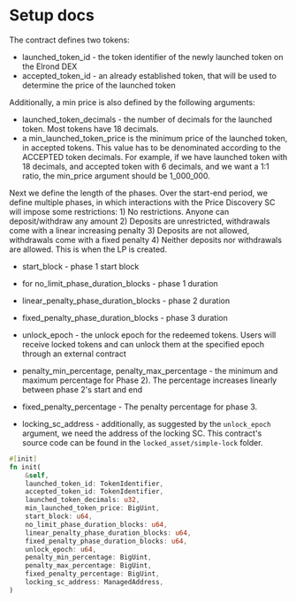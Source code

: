 # Setup docs

The contract defines two tokens:
- launched_token_id - the token identifier of the newly launched token on the Elrond DEX
- accepted_token_id - an already established token, that will be used to determine the price of the launched token

Additionally, a min price is also defined by the following arguments:
- launched_token_decimals - the number of decimals for the launched token. Most tokens have 18 decimals.
- a min_launched_token_price is the minimum price of the launched token, in accepted tokens. This value has to be denominated according to the ACCEPTED token decimals. For example, if we have launched token with 18 decimals, and accepted token with 6 decimals, and we want a 1:1 ratio, the min_price argument should be 1_000_000.

Next we define the length of the phases. Over the start-end period, we define multiple phases, 
in which interactions with the Price Discovery SC will impose some restrictions:
    1) No restrictions. Anyone can deposit/withdraw any amount
    2) Deposits are unrestricted, withdrawals come with a linear increasing penalty
    3) Deposits are not allowed, withdrawals come with a fixed penalty
    4) Neither deposits nor withdrawals are allowed. This is when the LP is created.

- start_block - phase 1 start block
- for no_limit_phase_duration_blocks - phase 1 duration
- linear_penalty_phase_duration_blocks - phase 2 duration
- fixed_penalty_phase_duration_blocks - phase 3 duration
- unlock_epoch - the unlock epoch for the redeemed tokens. Users will receive locked tokens and can unlock them at the specified epoch through an external contract
- penalty_min_percentage, penalty_max_percentage - the minimum and maximum percentage for Phase 2).
    The percentage increases linearly between phase 2's start and end
- fixed_penalty_percentage - The penalty percentage for phase 3.

- locking_sc_address - additionally, as suggested by the `unlock_epoch` argument, we need the address of the locking SC. This contract's source code can be found in the `locked_asset/simple-lock` folder.

```rust
#[init]
fn init(
    &self,
    launched_token_id: TokenIdentifier,
    accepted_token_id: TokenIdentifier,
    launched_token_decimals: u32,
    min_launched_token_price: BigUint,
    start_block: u64,
    no_limit_phase_duration_blocks: u64,
    linear_penalty_phase_duration_blocks: u64,
    fixed_penalty_phase_duration_blocks: u64,
    unlock_epoch: u64,
    penalty_min_percentage: BigUint,
    penalty_max_percentage: BigUint,
    fixed_penalty_percentage: BigUint,
    locking_sc_address: ManagedAddress,
)
```
